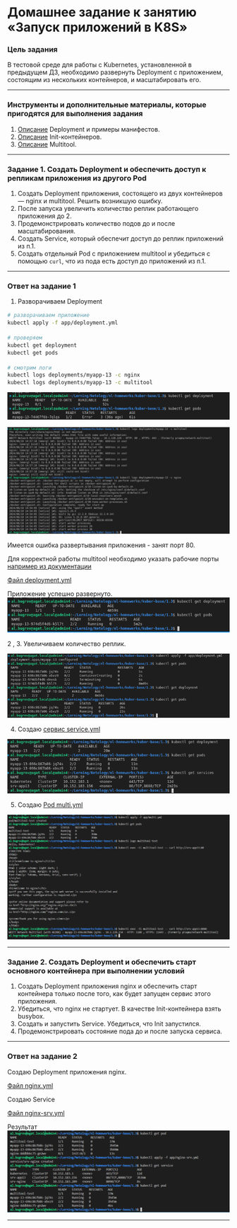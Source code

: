 # Домашнее задание к занятию «Запуск приложений в K8S»

### Цель задания

В тестовой среде для работы с Kubernetes, установленной в предыдущем ДЗ, необходимо развернуть Deployment с приложением, состоящим из нескольких контейнеров, и масштабировать его.

------

### Инструменты и дополнительные материалы, которые пригодятся для выполнения задания

1. [Описание](https://kubernetes.io/docs/concepts/workloads/controllers/deployment/) Deployment и примеры манифестов.
2. [Описание](https://kubernetes.io/docs/concepts/workloads/pods/init-containers/) Init-контейнеров.
3. [Описание](https://github.com/wbitt/Network-MultiTool) Multitool.

------

### Задание 1. Создать Deployment и обеспечить доступ к репликам приложения из другого Pod

1. Создать Deployment приложения, состоящего из двух контейнеров — nginx и multitool. Решить возникшую ошибку.
2. После запуска увеличить количество реплик работающего приложения до 2.
3. Продемонстрировать количество подов до и после масштабирования.
4. Создать Service, который обеспечит доступ до реплик приложений из п.1.
5. Создать отдельный Pod с приложением multitool и убедиться с помощью `curl`, что из пода есть доступ до приложений из п.1.

------

### Ответ на задание 1

1. Разворачиваем Deployment

```bash
# разворачиваем приложение
kubectl apply -f app/deployment.yml

# проверяем
kubectl get deployment
kubectl get pods

# смотрим логи
kubectl logs deployments/myapp-13 -c nginx
kubectl logs deployments/myapp-13 -c multitool

```

![screen](./screen/2024-06-10_17-50.png)

![screen](./screen/2024-06-10_17-58.png)

Имеется ошибка развертывания приложения - занят порт 80.

Для корректной работы multitool необходимо указать рабочие порты [например из документации](https://github.com/wbitt/Network-MultiTool/blob/master/kubernetes/multiool-daemonset.yml)

[Файл deployment.yml](./app/deployment.yml)

Приложение успешно развернуто.
![screen](./screen/2024-06-10_18-39.png)

2 , 3. Увеличиваем количество реплик.

![screen](./screen/2024-06-10_18-44.png)

4. Создаю [сервис service.yml](./app/service.yml)

![screen](./screen/2024-06-10_18-55.png)

5. Создаю [Pod multi.yml](./app/multi.yml)

![screen](./screen/2024-06-10_21-56.png)

------

### Задание 2. Создать Deployment и обеспечить старт основного контейнера при выполнении условий

1. Создать Deployment приложения nginx и обеспечить старт контейнера только после того, как будет запущен сервис этого приложения.
2. Убедиться, что nginx не стартует. В качестве Init-контейнера взять busybox.
3. Создать и запустить Service. Убедиться, что Init запустился.
4. Продемонстрировать состояние пода до и после запуска сервиса.

------

### Ответ на задание 2

Создаю Deployment приложения nginx.

[Файл nginx.yml](./app/nginx.yml)

Создаю Service

[Файл nginx-srv.yml](./app/nginx-srv.yml)

Результат
![screen](./screen/2024-06-10_22-29.png)

------
